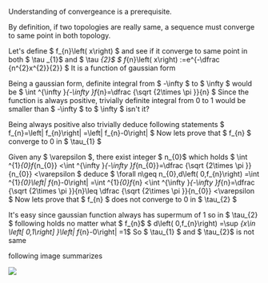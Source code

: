 Understanding of convergeance is a prerequisite.

By definition, if two topologies are really same, a sequence must converge to same point in both topology.

Let's define $ f_{n}\left( x\right) $ and see if it converge to same point in both $ \tau _{1}$ and $ \tau _{2}$
$ f_{n}\left( x\right) :=e^{-\dfrac {n^{2}x^{2}}{2}} $
It is a function of gaussian form

Being a gaussian form, definite integral from $ -\infty $ to $ \infty $ would be
$ \int ^{\infty }_{-\infty }f_{n}=\dfrac {\sqrt {2\times \pi }}{n} $
Since the function is always positive, trivially definite integral from 0 to 1 would be smaller than $ -\infty $ to $ \infty $ isn't it?

Being always positive also trivially deduce following statements
$ f_{n}=\left| f_{n}\right| =\left| f_{n}-0\right| $
Now lets prove that $ f_{n} $ converge to 0 in $ \tau_{1} $

Given any $ \varepsilon $, there exist integer $ n_{0}$ which holds
$ \int ^{1}_{0}f_{n_{0}} <\int ^{\infty }_{-\infty }f_{n_{0}}=\dfrac {\sqrt {2\times \pi }}{n_{0}} <\varepsilon $
deduce
$ \forall n\geq n_{0},d\left( 0,f_{n}\right) =\int ^{1}_{0}\left| f_{n}-0\right| =\int ^{1}_{0}f_{n} <\int ^{\infty }_{-\infty }f_{n}=\dfrac {\sqrt {2\times \pi }}{n}\leq \dfrac {\sqrt {2\times \pi }}{n_{0}} <\varepsilon $
Now lets prove that $ f_{n} $ does not converge to 0 in $ \tau_{2} $

It's easy since gaussian function always has supermum of 1 so in $ \tau_{2} $ following holds no matter what $ f_{n}$
$ d\left( 0,f_{n}\right) =\sup _{x\in \left[ 0,1\right] }\left| f_{n}-0\right| =1$
So $ \tau_{1} $ and $ \tau_{2}$ is not same

following image summarizes

![](assets/img/img.jpg)